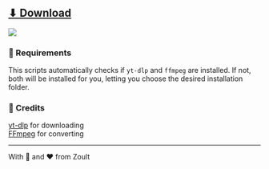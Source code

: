 ## [⬇ Download](https://raw.githack.com/Zoult/batchdownloader/main/batchdownloader.bat)
![](https://cdn.discordapp.com/attachments/923633338378489856/1128395057419014184/image.png)

### 📖 Requirements
This scripts automatically checks if `yt-dlp` and `ffmpeg` are installed.
If not, both will be installed for you, letting you choose the desired installation folder.

### 👥 Credits
[yt-dlp](https://github.com/yt-dlp/yt-dlp) for downloading
<br>[FFmpeg](https://github.com/FFmpeg/FFmpeg) for converting</br>

---

With 🎨 and ❤ from Zoult

